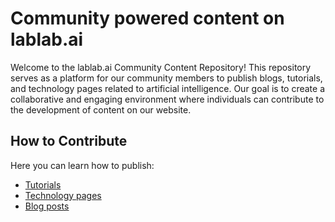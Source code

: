 # Community powered content on lablab.ai

Welcome to the lablab.ai Community Content Repository! This repository serves as a platform for our community members to publish blogs, tutorials, and technology pages related to artificial intelligence. Our goal is to create a collaborative and engaging environment where individuals can contribute to the development of content on our website.

## How to Contribute

Here you can learn how to publish:

- [Tutorials](https://github.com/lablab-ai/community-content/blob/main/tutorials/README.md)
- [Technology pages](https://github.com/lablab-ai/community-content/blob/main/technologies/README.md)
- [Blog posts](https://github.com/lablab-ai/community-content/blob/main/blog/readme.md)
